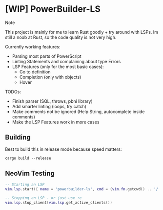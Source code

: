 # [WIP] PowerBuilder-LS

> [!NOTE]  
> This project is mainly for me to learn Rust goodly + try around with LSPs.
> Im still a noob at Rust, so the code quality is not very high.

Currently working features:
 - Parsing most parts of PowerScript
 - Linting Statements and complaining about type Errors
 - LSP Features (only for the most basic cases):
   - Go to definition
   - Completion (only with objects)
   - Hover

TODOs:
 - Finish parser (SQL, throws, pbni library)
 - Add smarter linting (loops, try catch)
 - Make comments not be ignored (Help String, autocomplete inside comments)
 - Make the LSP Features work in more cases

## Building
Best to build this in release mode because speed matters:
```rust
cargo build --release
```


## NeoVim Testing
```lua
-- Starting an LSP
vim.lsp.start({ name = 'powerbuilder-ls', cmd = {vim.fn.getcwd() .. '/../target/debug/powerbuilder-ls'}, root_dir = vim.fn.getcwd() })

-- Stopping an LSP - or just use :e
vim.lsp.stop_client(vim.lsp.get_active_clients())
```